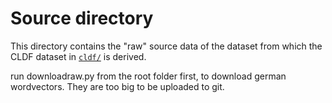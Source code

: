 # Source directory

This directory contains the "raw" source data of the dataset from which the
CLDF dataset in [`cldf/`](../cldf) is derived.

run downloadraw.py from the root folder first, to download german wordvectors.
They are too big to be uploaded to git.
